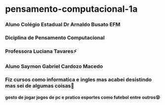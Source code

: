 # pensamento-computacional-1a
### Aluno Colégio Estadual Dr Arnaldo Busato EFM
### Diciplina de Pensamento Computacional
### Professora Luciana Tavares⚡
### Aluno Saymon Gabriel Cardozo Macedo
### Fiz cursos como informatica e ingles mas acabei desistindo mas sei de algumas coisas🙂
#### gosto de jogar jogos de pc e pratico esportes como futebol entre outros😝
